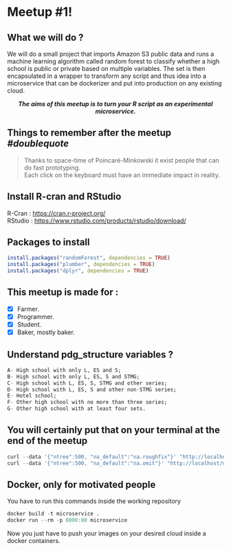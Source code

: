 # Meetup #1! 

## What we will do ?

We will do a small project that imports Amazon S3 public data and runs a machine learning algorithm called random forest to classify whether a high school is public or private based on multiple variables. The set is then encapsulated in a wrapper to transform any script and thus idea into a microservice that can be dockerizer and put into production on any existing cloud. 

<p align="center">
<b> <i> The aims of this meetup is to turn your R script as an experimental microservice. </i> </b>
</p>

## Things to remember after the meetup <i> #doublequote </i>

> Thanks to space-time of Poincaré-Minkowski it exist people that can do fast prototyping.  
> Each click on the keyboard must have an immediate impact in reality.

## Install R-cran and RStudio

R-Cran : https://cran.r-project.org/  
RStudio : https://www.rstudio.com/products/rstudio/download/  

## Packages to install

```R
install.packages("randomForest", dependencies = TRUE)
install.packages("plumber", dependencies = TRUE)
install.packages("dplyr", dependencies = TRUE)
```

## This meetup is made for :

- [x] Farmer.
- [x] Programmer.
- [x] Student.
- [x] Baker, mostly baker.

## Understand pdg_structure variables ?

```R
A- High school with only L, ES and S;
B- High school with only L, ES, S and STMG;
C- High school with L, ES, S, STMG and other series;
D- High school with L, ES, S and other non-STMG series;
E- Hotel school;
F- Other high school with no more than three series;
G- Other high school with at least four sets.
```

## You will certainly put that on your terminal at the end of the meetup

```R
curl --data '{"ntree":500, "na_default":"na.roughfix"}' "http://localhost/meetup"
curl --data '{"ntree":500, "na_default":"na.omit"}' "http://localhost/meetup"
```

## Docker, only for motivated people 

You have to run this commands inside the working repository

```R
docker build -t microservice . 
docker run --rm -p 8000:80 microservice
```

Now you just have to push your images on your desired cloud inside a docker containers.
